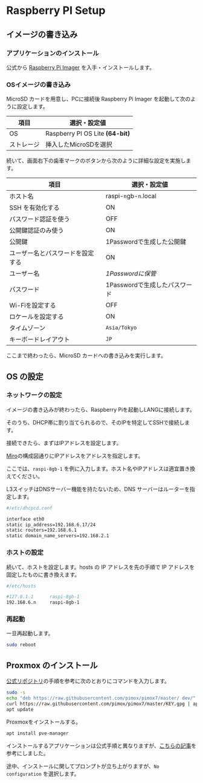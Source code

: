 # Raspberry PI Setup

## イメージの書き込み

### アプリケーションのインストール

公式から [Raspberry Pi Imager](https://www.raspberrypi.com/software/) を入手・インストールします。

### OSイメージの書き込み

MicroSD カードを用意し、PCに接続後 Raspberry Pi Imager を起動して次のように設定します。

|項目|選択・設定値|
|---|---|
|OS|Raspberry PI OS Lite **(64-bit)**|
|ストレージ|挿入したMicroSDを選択|

続いて、画面右下の歯車マークのボタンから次のように詳細な設定を実施します。

|項目|選択・設定値|
|---|---|
|ホスト名|raspi-`n`gb-`n`.local|
|SSH を有効化する|ON|
|パスワード認証を使う|OFF|
|公開鍵認証のみ使う|ON|
|公開鍵|1Passwordで生成した公開鍵|
|ユーザー名とパスワードを設定する|ON|
|ユーザー名|*1Passwordに保管*|
|パスワード|1Passwordで生成したパスワード|
|Wi-Fiを設定する|OFF|
|ロケールを設定する|ON|
|タイムゾーン|`Asia/Tokyo`|
|キーボードレイアウト|`JP`|

ここまで終わったら、MicroSD カードへの書き込みを実行します。

## OS の設定

### ネットワークの設定

イメージの書き込みが終わったら、Raspberry Piを起動しLANGに接続します。

そのうち、DHCP帯に割り当てられるので、そのIPを特定してSSHで接続します。

接続できたら、まずはIPアドレスを設定します。

[Miro](https://miro.com/app/board/uXjVOnZ07F0=/?share_link_id=250765172883)の構成図通りにIPアドレスをアドレスを指定します。

ここでは、`raspi-8gb-1` を例に入力します。ホスト名やIPアドレスは適宜置き換えてください。

L3スイッチはDNSサーバー機能を持たないため、DNS サーバーはルーターを指定します。

```sh
#/etc/dhcpcd.conf

interface eth0
static ip_address=192.168.6.17/24
static routers=192.168.6.1
static domain_name_servers=192.168.2.1
```

### ホストの設定

続いて、ホストを設定します。hosts の IP アドレスを先の手順で IP アドレスを固定したものに書き換えます。

```sh
#/etc/hosts

#127.0.1.1      raspi-8gb-1
192.168.6.n     raspi-8gb-1
```

### 再起動

一旦再起動します。

```sh
sudo reboot
```

## Proxmox のインストール

[公式リポジトリ](https://github.com/pimox/pimox7)の手順を参考に次のとおりにコマンドを入力します。

```sh
sudo -s
echo "deb https://raw.githubusercontent.com/pimox/pimox7/master/ dev/" > /etc/apt/sources.list.d/pimox.list
curl https://raw.githubusercontent.com/pimox/pimox7/master/KEY.gpg | apt-key add -
apt update
```

Proxmoxをインストールする。

```sh
apt install pve-manager
```

インストールするアプリケーションは公式手順と異なりますが、[こちらの記事](https://qiita.com/wancom/items/b62ac44e6c9f0d1c4048#64bit%E7%89%88%E3%81%AEraspberrypi-os%E3%82%92%E3%82%A4%E3%83%B3%E3%82%B9%E3%83%88%E3%83%BC%E3%83%AB%E3%81%99%E3%82%8B)を参考にしました。

途中、インストールに関してプロンプトが立ち上がりますが、`No configuration` を選択します。
